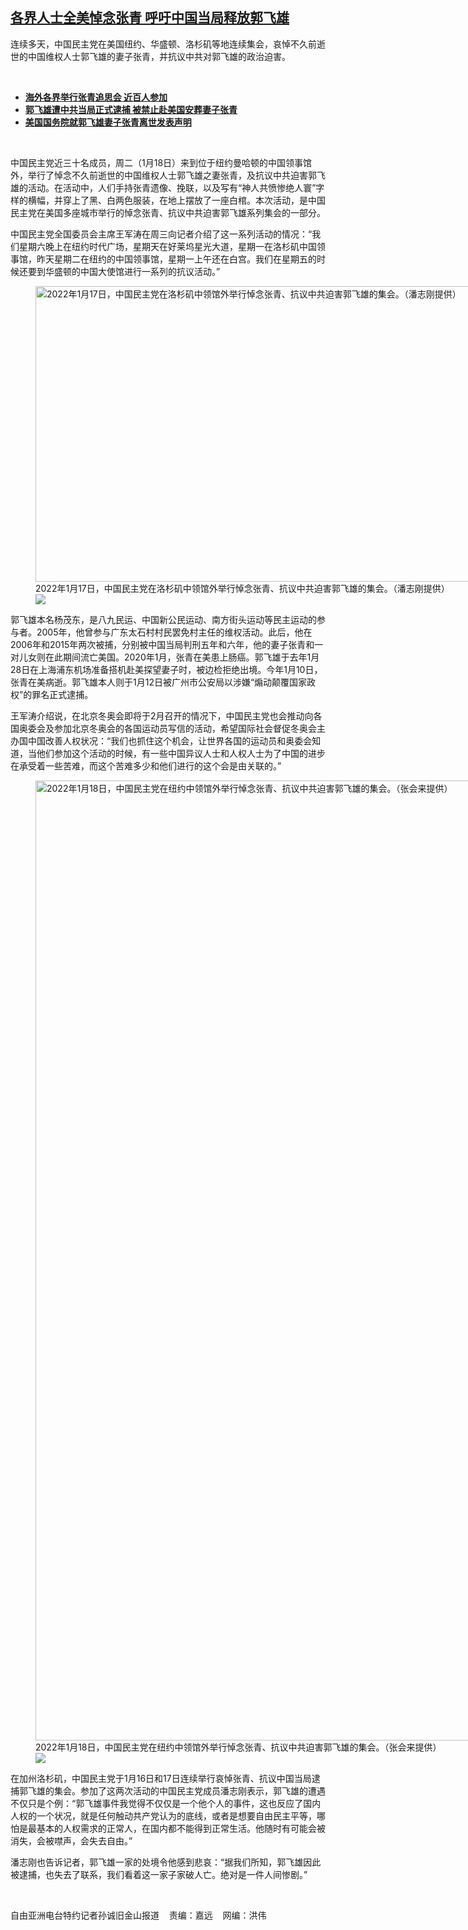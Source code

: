 <!--1642621308000-->
[各界人士全美悼念张青 呼吁中国当局释放郭飞雄](https://www.rfa.org/mandarin/yataibaodao/renquanfazhi/sc3-01192022114045.html)
------

<p></p><p>连续多天，中国民主党在美国纽约、华盛顿、洛杉矶等地连续集会，哀悼不久前逝世的中国维权人士郭飞雄的妻子张青，并抗议中共对郭飞雄的政治迫害。</p><p><br/></p><ul><li><a href="https://www.rfa.org/mandarin/Xinwen/8-01162022115351.html"><strong>海外各界举行张青追思会 近百人参加</strong></a></li><li><strong><a href="https://www.rfa.org/mandarin/Xinwen/5-01152022113729.html">郭飞雄遭中共当局正式逮捕 被禁止赴美国安葬妻子张青</a></strong></li><li><strong><a href="https://www.rfa.org/mandarin/Xinwen/10-01142022161210.html">美国国务院就郭飞雄妻子张青离世发表声明</a></strong></li></ul><p><br/></p><p>中国民主党近三十名成员，周二（1<span>月</span>18<span>日）来到位于纽约曼哈顿的中国领事馆外，举行了悼念不久前逝世的中国维权人士郭飞雄之妻张青，及抗议中共迫害郭飞雄的活动。在活动中，人们手持张青遗像、挽联，以及写有“神人共愤惨绝人寰”字样的横幅，并穿上了黑、白两色服装，在地上摆放了一座白棺。本次活动，是中国民主党在美国多座城市举行的悼念张青、抗议中共迫害郭飞雄系列集会的一部分。</span></p><p>中国民主党全国委员会主席王军涛在周三向记者介绍了这一系列活动的情况：“我们星期六晚上在纽约时代广场，星期天在好莱坞星光大道，星期一在洛杉矶中国领事馆，昨天星期二在纽约的中国领事馆，星期一上午还在白宫。我们在星期五的时候还要到华盛顿的中国大使馆进行一系列的抗议活动。”</p><p><figure class="image-richtext image-inline captioned" style="width:827px;"><img alt="2022年1月17日，中国民主党在洛杉矶中领馆外举行悼念张青、抗议中共迫害郭飞雄的集会。（潘志刚提供）" height="473" src="https://www.rfa.org/mandarin/yataibaodao/renquanfazhi/sc3-01192022114045.html/m0119-sc2.jpg/@@images/3e2a4251-105e-41e9-a947-4a6131930989.jpeg" title="M0119-SC2.jpg" width="827"/><figcaption class="image-caption">2022年1月17日，中国民主党在洛杉矶中领馆外举行悼念张青、抗议中共迫害郭飞雄的集会。（潘志刚提供）</figcaption><small></small><div id="zoomattribute"><a data-caption="2022年1月17日，中国民主党在洛杉矶中领馆外举行悼念张青、抗议中共迫害郭飞雄的集会。（潘志刚提供）" data-fancybox="" href="https://www.rfa.org/mandarin/yataibaodao/renquanfazhi/sc3-01192022114045.html/m0119-sc2.jpg" id="single_image" title="2022年1月17日，中国民主党在洛杉矶中领馆外举行悼念张青、抗议中共迫害郭飞雄的集会。（潘志刚提供）"><img src="/++plone++rfa-resources/img/icon-zoom.png"/></a></div></figure></p><p>郭飞雄本名杨茂东，是八九民运、中国新公民运动、南方街头运动等民主运动的参与者。2005<span>年，他曾参与广东太石村村民罢免村主任的维权活动。此后，他在</span>2006<span>年和</span>2015<span>年两次被捕，分别被中国当局判刑五年和六年，他的妻子张青和一对儿女则在此期间流亡美国。</span>2020<span>年</span>1<span>月，张青在美患上肠癌。郭飞雄于去年</span>1<span>月</span>28<span>日在上海浦东机场准备搭机赴美探望妻子时，被边检拒绝出境。今年</span>1<span>月</span>10<span>日，张青在美病逝。郭飞雄本人则于</span>1<span>月</span>12<span>日被广州市公安局以涉嫌“煽动颠覆国家政权”的罪名正式逮捕。</span></p><p>王军涛介绍说，在北京冬奥会即将于2<span>月召开的情况下，中国民主党也会推动向各国奥委会及参加北京冬奥会的各国运动员写信的活动，希望国际社会督促冬奥会主办国中国改善人权状况：“我们也抓住这个机会，让世界各国的运动员和奥委会知道，当他们参加这个活动的时候，有一些中国异议人士和人权人士为了中国的进步在承受着一些苦难，而这个苦难多少和他们进行的这个会是由关联的。”</span></p><p><span><figure class="image-richtext image-inline captioned" style="width:2048px;"><img alt="2022年1月18日，中国民主党在纽约中领馆外举行悼念张青、抗议中共迫害郭飞雄的集会。（张会来提供）" height="1536" src="https://www.rfa.org/mandarin/yataibaodao/renquanfazhi/sc3-01192022114045.html/m0119-sc3.jpeg/@@images/27ddbca1-46b6-47a0-8f25-0b9b599bb680.jpeg" title="M0119-SC3.jpeg" width="2048"/><figcaption class="image-caption">2022年1月18日，中国民主党在纽约中领馆外举行悼念张青、抗议中共迫害郭飞雄的集会。（张会来提供）</figcaption><small></small><div id="zoomattribute"><a data-caption="2022年1月18日，中国民主党在纽约中领馆外举行悼念张青、抗议中共迫害郭飞雄的集会。（张会来提供）" data-fancybox="" href="https://www.rfa.org/mandarin/yataibaodao/renquanfazhi/sc3-01192022114045.html/m0119-sc3.jpeg" id="single_image" title="2022年1月18日，中国民主党在纽约中领馆外举行悼念张青、抗议中共迫害郭飞雄的集会。（张会来提供）"><img src="/++plone++rfa-resources/img/icon-zoom.png"/></a></div></figure></span></p><p>在加州洛杉矶，中国民主党于1<span>月</span>16<span>日和</span>17<span>日连续举行哀悼张青、抗议中国当局逮捕郭飞雄的集会。参加了这两次活动的中国民主党成员潘志刚表示，郭飞雄的遭遇不仅只是个例：“郭飞雄事件我觉得不仅仅是一个他个人的事件，这也反应了国内人权的一个状况，就是任何触动共产党认为的底线，或者是想要自由民主平等，哪怕是最基本的人权需求的正常人，在国内都不能得到正常生活。他随时有可能会被消失，会被噤声，会失去自由。”</span></p><p>潘志刚也告诉记者，郭飞雄一家的处境令他感到悲哀：“据我们所知，郭飞雄因此被逮捕，也失去了联系，我们看着这一家子家破人亡。绝对是一件人间惨剧。”</p><p><br/></p><p>自由亚洲电台特约记者孙诚旧金山报道    责编：嘉远    网编：洪伟</p>
